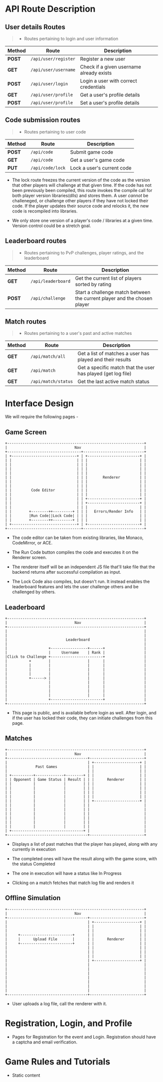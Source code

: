 # API Route Description

## User details Routes
> * Routes pertaining to login and user information

| Method   | Route                | Description                              |
|----------|----------------------|------------------------------------------|
| **POST** | `/api/user/register` | Register a new user                      |
| **GET**  | `/api/user/username` | Check if a given username already exists |
| **POST** | `/api/user/login`    | Login a user with correct credentials    |
| **GET**  | `/api/user/profile`  | Get a user's profile details             |
| **POST** | `/api/user/profile`  | Set a user's profile details             |

## Code submission routes
> * Routes pertaining to user code

| Method   | Route            | Description                |
|----------|------------------|----------------------------|
| **POST** | `/api/code`      | Submit game code           |
| **GET**  | `/api/code`      | Get a user's game code     |
| **PUT**  | `/api/code/lock` | Lock a user's current code |

* The lock route freezes the current version of the code as the version that
  other players will challenge at that given time. If the code has not been
  previously been compiled, this route invokes the compile call for both player
  version libraries(dlls) and stores them. A user _cannot_ be challeneged, or
  challenge other players if they have not locked their code. If the player
  updates their source code and relocks it, the new code is recompiled into
  libraries.

* We only store one version of a player's code / libraries at a given time.
  Version control could be a stretch goal.

## Leaderboard routes
> * Routes pertaining to PvP challenges, player ratings, and the leaderboard

| Method   | Route              | Description                                                              |
|----------|--------------------|--------------------------------------------------------------------------|
| **GET**  | `/api/leaderboard` | Get the current list of players sorted by rating                         |
| **POST** | `/api/challenge`   | Start a challenge match between the current player and the chosen player |

## Match routes
> * Routes pertaining to a user's past and active matches

| Method  | Route               | Description                                                  |
|---------|---------------------|--------------------------------------------------------------|
| **GET** | `/api/match/all`    | Get a list of matches a user has played and their results    |
| **GET** | `/api/match`        | Get a specific match that the user has played (get log file) |
| **GET** | `/api/match/status` | Get the last active match status                             |

# Interface Design

We will require the following pages -

## Game Screen

```
+---------------------------------------------------------------+
|                               Nav                             |
+----------------------------------+----------------------------+
| +------------------------------+ | +------------------------+ |
| |                              | | |                        | |
| |                              | | |                        | |
| |                              | | |                        | |
| |                              | | |                        | |
| |                              | | |       Renderer         | |
| |                              | | |                        | |
| |                              | | |                        | |
| |         Code Editor          | | |                        | |
| |                              | | |                        | |
| |                              | | +------------------------+ |
| |                              | | +------------------------+ |
| |                              | | |                        | |
| |        +--------++---------+ | | |   Errors/Render Info   | |
| |        |Run Code||Lock Code| | | |                        | |
| |        +--------++---------+ | | |                        | |
| +------------------------------+ | +------------------------+ |
+----------------------------------+----------------------------+
```

* The code editor can be taken from existing libraries, like Monaco,
  CodeMirror, or ACE.

* The Run Code button compiles the code and executes it on the Renderer screen.

* The renderer itself will be an independent JS file that'll take file that the
  backend returns after successful compilation as input. 

* The Lock Code also compiles, but doesn't run. It instead enables the
  leaderboard features and lets the user challenge others and be challenged by
  others.

## Leaderboard

```
+---------------------------------------------------------------+
|                               Nav                             |
+---------------------------------------------------------------+
|                                                               |
|                                                               |
|                           Leaderboard                         |
|                                                               |
|                   +-----------------+------+                  |
|                   |     Username    | Rank |                  |
|Click to Challenge +------------------------+                  |
|          +        |                 |      |                  |
|          |        |                 |      |                  |
|          |        |                 |      |                  |
|          |        |                 |      |                  |
|          +------> |                 |      |                  |
|                   |                 |      |                  |
|                   |                 |      |                  |
|                   |                 |      |                  |
|                   |                 |      |                  |
|                   +------------------------+                  |
+---------------------------------------------------------------+
```

* This page is public, and is available before login as well. After login, and
  if the user has locked their code, they can initiate challenges from this
  page.

## Matches

```
+---------------------------------------------------------------+
|                               Nav                             |
+-------------------------------------+-------------------------+
|                                     | +---------------------+ |
|             Past Games              | |                     | |
|                                     | |                     | |
| +----------+-------------+--------+ | |                     | |
| | Opponent | Game Status | Result | | |      Renderer       | |
| |          |             |        | | |                     | |
| |          |             |        | | |                     | |
| |          |             |        | | |                     | |
| |          |             |        | | |                     | |
| |          |             |        | | +---------------------+ |
| |          |             |        | |                         |
| |          |             |        | |                         |
| |          |             |        | |                         |
| |          |             |        | |                         |
| |          |             |        | |                         |
| |          |             |        | |                         |
| +---------------------------------+ |                         |
+-------------------------------------+-------------------------+
```

* Displays a list of past matches that the player has played, along with any
  currently in execution

* The completed ones will have the result along with the game score, with the
  status Completed

* The one in execution will have a status like In Progress

* Clicking on a match fetches that match log file and renders it

## Offline Simulation

```
+---------------------------------------------------------------+
|                               Nav                             |
+-------------------------------------+-------------------------+
|                                     | +---------------------+ |
|                                     | |                     | |
|                                     | |                     | |
|     +------------------------+      | |                     | |
|     |      Upload File       |      | |      Renderer       | |
|     +------------------------+      | |                     | |
|                                     | |                     | |
|                                     | |                     | |
|                                     | |                     | |
|                                     | +---------------------+ |
|                                     |                         |
|                                     |                         |
|                                     |                         |
|                                     |                         |
|                                     |                         |
|                                     |                         |
|                                     |                         |
+-------------------------------------+-------------------------+
```

* User uploads a log file, call the renderer with it.

# Registration, Login, and Profile

* Pages for Registration for the event and Login. Registration should have a
  captcha and email verification.

# Game Rules and Tutorials

* Static content
